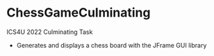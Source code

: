 # ChessGameCulminating
ICS4U 2022 Culminating Task
- Generates and displays a chess board with the JFrame GUI library
